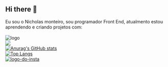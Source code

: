 ## Hi there 👋

Eu sou o Nicholas monteiro, sou programador Front End, atualmento estou aprendendo e criando projetos com:
<br>
<br>
  <img src="https://img.shields.io/badge/HTML5-E34F26?style=for-the-badge&logo=html5&logoColor=white" alt="logo"/>
  <br>
  <img src="https://img.shields.io/badge/CSS-239120?&style=for-the-badge&logo=css3&logoColor=white"/>
 <br>
[![Anurag's GitHub stats](https://github-readme-stats.vercel.app/api?username=NicholasMonteiro01)](https://github.com/anuraghazra/github-readme-stats)
<br>
[![Top Langs](https://github-readme-stats.vercel.app/api/top-langs/?username=NicholasMonteiro01)](https://github.com/anuraghazra/github-readme-stats)
<br>
 <a href="https://www.instagram.com/nicholasmntr.dev/"><img src="https://img.shields.io/badge/Instagram-E4405F?style=for-the-badge&logo=instagram&logoColor=white" alt="logo-do-insta"/><a/>
<br>
 
